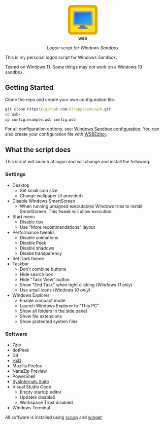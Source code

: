 <!-- markdownlint-disable MD033 MD041 -->
<div align="center">
  <img width="96" src="./assets/logo.png" alt="Logo">
</div>

<div align="center">
  <strong>wsb</strong>
</div>

<p align="center">
  <em>Logon script for Windows Sandbox</em>
</p>
<!-- markdownlint-enable MD033 MD041 -->

This is my personal logon script for Windows Sandbox.

Tested on Windows 11. Some things may not work on a Windows 10 sandbox.

## Getting Started

Clone the repo and create your own configuration file.

```bat
git clone https://github.com/Strappazzon/wsb.git
cd wsb/
cp config.example.wsb config.wsb
```

For all configuration options, see: [Windows Sandbox configuration](https://learn.microsoft.com/en-us/windows/security/application-security/application-isolation/windows-sandbox/windows-sandbox-configure-using-wsb-file).
You can also create your configuration file with [WSBEditor](https://leestevetk.github.io/WSBEditor/WSBEditor-Latest.html).

## What the script does

This script will launch at logon and will change and install the following:

### Settings

- Desktop
  - Set small icon size
  - Change wallpaper (if provided)
- Disable Windows SmartScreen
  - When running unsigned executables Windows tries to install SmartScreen.
    This tweak will allow execution.
- Start menu
  - Disable tips
  - Use "More recommendations" layout
- Performance tweaks
  - Disable animations
  - Disable Peek
  - Disable shadows
  - Disabe transparency
- Set Dark theme
- Taskbar
  - Don't combine buttons
  - Hide search box
  - Hide "Task View" button
  - Show "End Task" when right clicking (*Windows 11 only*)
  - Use small icons (*Windows 10 only*)
- Windows Explorer
  - Enable compact mode
  - Launch Windows Explorer to "This PC"
  - Show all folders in the side panel
  - Show file extensions
  - Show protected system files

### Software

- 7zip
- dotPeek
- Git
- [HxD](https://mh-nexus.de/en/hxd/)
- Mozilla Firefox
- NanaZip Preview
- PowerShell
- [SysInternals Suite](https://learn.microsoft.com/en-us/sysinternals/)
- Visual Studio Code
  - Empty startup editor
  - Updates disabled
  - Workspace Trust disabled
- Windows Terminal

All software is installed using [scoop](https://github.com/ScoopInstaller/Scoop) and [winget](https://learn.microsoft.com/en-us/windows/package-manager/).
